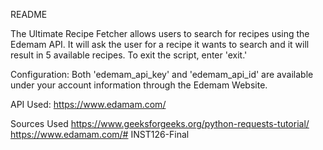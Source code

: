 README 

The Ultimate Recipe Fetcher allows users to search for recipes using the Edemam API.
It will ask the user for a recipe it wants to search and it will result in 5 available recipes. 
To exit the script, enter 'exit.' 

Configuration: 
Both 'edemam_api_key' and 'edemam_api_id' are available under your account information through the Edemam Website. 

API Used: https://www.edamam.com/

Sources Used https://www.geeksforgeeks.org/python-requests-tutorial/ https://www.edamam.com/# INST126-Final
